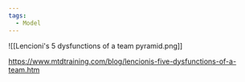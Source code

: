```yaml
---
tags:
  - Model
---
```

![[Lencioni's 5 dysfunctions of a team pyramid.png]]

https://www.mtdtraining.com/blog/lencionis-five-dysfunctions-of-a-team.htm